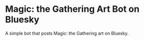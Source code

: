 # Magic: the Gathering Art Bot on Bluesky

A simple bot that posts Magic: the Gathering art on Bluesky.
